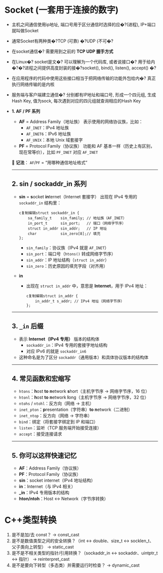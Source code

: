 # Socket (一套用于连接的数字)

- 主机之间通信使用ip地址, 端口号用于区分通信时选择的应�?(进程), IP+端口就叫做Socket
-  通常Socket有两种类�?TCP (可靠) �?UDP (不可�?
- 在socket通信�? 需要用到之前的 **TCP UDP 握手方式**
- 在Linux�? socket是文�? 可以理解为一个代码库, 或者说接口�? 用于给内�?�?进程之间提供高度封装的接�?socket(), bind(), listen(), accept() �?
- 在应用程序的代码中使用这些接口相当于把网络传输的功能外包给内�? 真正执行网络传输的是内核
- 服务端与客户端建立通信�? 分别都有IP地址和端口号, 形成一个四元组, 生成Hash Key, 值为sock, 每次遇到对应的四元组就查询相应的Hash Key

- **1. AF / PF 系列**

  - **AF** = Address Family（地址族）
     表示使用的网络协议族，比如：
    - `AF_INET`：IPv4 地址族
    - `AF_INET6`：IPv6 地址族
    - `AF_UNIX`：本地 Unix 域套接字
  - **PF** = Protocol Family（协议族）
     功能和 AF 基本一样（历史上有区别，现在常等价），比如 `PF_INET` 对应 `AF_INET`

  📌 **记法**：
   `AF`/`PF` = “用哪种通信地址格式”

  ------

  ## **2. sin / sockaddr_in 系列**

  - **sin** = **s**ocket **in**ternet（Internet 套接字）
     出现在 IPv4 专用的 `sockaddr_in` 结构里：

    ```
    c复制编辑struct sockaddr_in {
        sa_family_t    sin_family; // 地址族（AF_INET）
        in_port_t      sin_port;   // 端口（网络字节序）
        struct in_addr sin_addr;   // IP 地址
        char           sin_zero[8];// 填充
    };
    ```

    - `sin_family`：协议族（IPv4 就是 `AF_INET`）
    - `sin_port`：端口号（`htons()` 转成网络字节序）
    - `sin_addr`：IP 地址结构（`struct in_addr`）
    - `sin_zero`：历史原因的填充字段（对齐用）

  - **in**

    - 出现在 `struct in_addr` 中，意思是 **Internet**，用于 IPv4 地址：

      ```
      c复制编辑struct in_addr {
          in_addr_t s_addr; // IPv4 地址（网络字节序）
      };
      ```

  ------

  ## **3. `_in` 后缀**

  - 表示 **Internet（IPv4 专用）** 版本的结构体
    - `sockaddr_in`：IPv4 专用的套接字地址结构
    - 对应 IPv6 的就是 `sockaddr_in6`
  - 这种命名是为了区分 `sockaddr`（通用版本）和具体协议版本的结构体

  ------

  ## **4. 常见函数和宏缩写**

  - `htons`：**h**ost **to** **n**etwork **s**hort（主机字节序 → 网络字节序，16 位）
  - `htonl`：**h**ost **to** **n**etwork **l**ong（主机字节序 → 网络字节序，32 位）
  - `ntohs` / `ntohl`：反方向（网络 → 主机）
  - `inet_pton`：**p**resentation（字符串）**to n**etwork（二进制）
  - `inet_ntop`：反方向（网络 → 字符串）
  - `bind`：绑定（将套接字绑定到 IP 和端口）
  - `listen`：监听（TCP 服务端开始接受连接）
  - `accept`：接受连接请求

  ------

  ## **5. 你可以这样快速记忆**

  - **AF**：Address Family（协议族）
  - **PF**：Protocol Family（协议族）
  - **sin**：socket internet（IPv4 地址结构）
  - **in**：Internet（与 IPv4 相关）
  - **_in**：IPv4 专用版本的结构
  - **hton/ntoh**：Host ↔ Network（字节序转换）

# C++类型转换

1. 是不是加/去 const？ → const_cast
2. 是不是数值类型之间的安全转换？（int ↔ double、size_t ↔ socklen_t、父子类向上转型） → static_cast
3. 是不是不相关类型的指针/引用转换？（sockaddr_in ↔ sockaddr、uintptr_t ↔ 指针） → reinterpret_cast
4. 是不是要向下转型（多态类）并需要运行时检查？ → dynamic_cast
